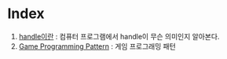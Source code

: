 # Index
1. [handle이란](1_handle.md) : 컴퓨터 프로그램에서 handle이 무슨 의미인지 알아본다.
2. [Game Programming Pattern](GameProgrammingPatterns/) : 게임 프로그래밍 패턴